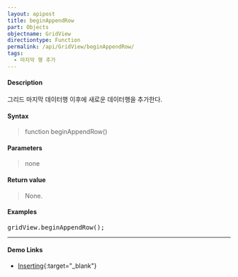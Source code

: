 ```yaml
---
layout: apipost
title: beginAppendRow
part: Objects
objectname: GridView
directiontype: Function
permalink: /api/GridView/beginAppendRow/
tags: 
  - 마지막 행 추가
---
```



#### Description

 그리드 마지막 데이터행 이후에 새로운 데이터행을 추가한다.

#### Syntax

> function beginAppendRow()

#### Parameters

> none

#### Return value

> None.

#### Examples 

<pre class="prettyprint">
gridView.beginAppendRow();
</pre>

---

#### Demo Links

* [Inserting](http://demo.realgrid.com/Editing/Inserting/){:target="_blank"}    


